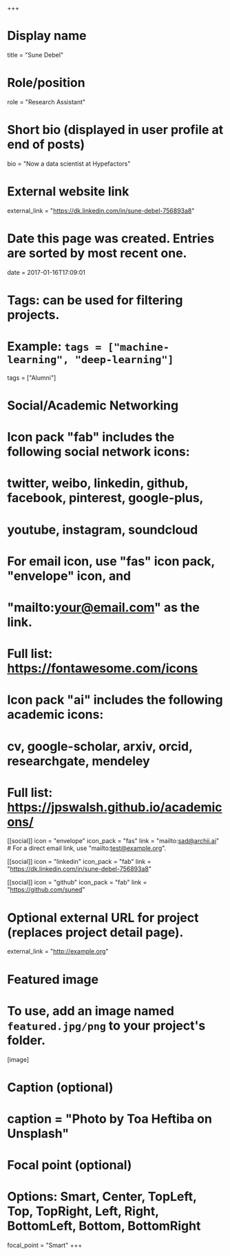 +++
# Display name
title = "Sune Debel"

# Role/position
role = "Research Assistant"

# Short bio (displayed in user profile at end of posts)
bio = "Now a data scientist at Hypefactors"

# External website link
external_link = "https://dk.linkedin.com/in/sune-debel-756893a8"

# Date this page was created. Entries are sorted by most recent one.
date = 2017-01-16T17:09:01

# Tags: can be used for filtering projects.
# Example: `tags = ["machine-learning", "deep-learning"]`
tags = ["Alumni"]

# Social/Academic Networking
#
# Icon pack "fab" includes the following social network icons:
#
#   twitter, weibo, linkedin, github, facebook, pinterest, google-plus,
#   youtube, instagram, soundcloud
#
#   For email icon, use "fas" icon pack, "envelope" icon, and
#   "mailto:your@email.com" as the link.
#
#   Full list: https://fontawesome.com/icons
#
# Icon pack "ai" includes the following academic icons:
#
#   cv, google-scholar, arxiv, orcid, researchgate, mendeley
#
#   Full list: https://jpswalsh.github.io/academicons/

[[social]]
icon = "envelope"
icon_pack = "fas"
link = "mailto:sad@archii.ai"  # For a direct email link, use "mailto:test@example.org".

[[social]]
icon = "linkedin"
icon_pack = "fab"
link = "https://dk.linkedin.com/in/sune-debel-756893a8"

[[social]]
icon = "github"
icon_pack = "fab"
link = "https://github.com/suned"


# Optional external URL for project (replaces project detail page).
external_link = "http://example.org"

# Featured image
# To use, add an image named `featured.jpg/png` to your project's folder. 
[image]
  # Caption (optional)
  # caption = "Photo by Toa Heftiba on Unsplash"

  # Focal point (optional)
  # Options: Smart, Center, TopLeft, Top, TopRight, Left, Right, BottomLeft, Bottom, BottomRight
  focal_point = "Smart"
+++
